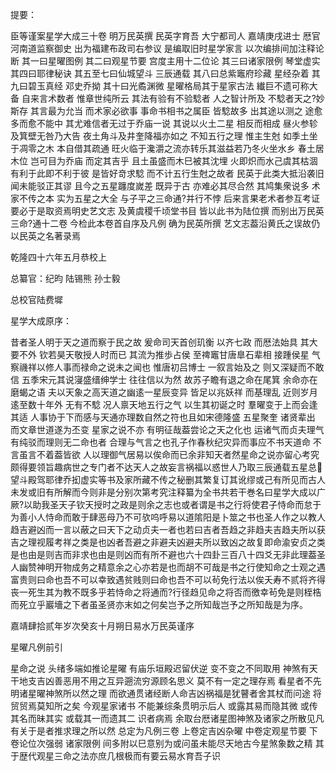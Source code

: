 提要：

臣等谨案星学大成三十卷 明万民英撰 民英字育吾 大宁都司人 嘉靖庚戌进士 厯官河南道监察御史 出为福建布政司右参议 是编取旧时星学家言 以次编排间加注释论断 其一曰星曜图例 其二曰观星节要 宫度主用十二位论 其三曰诸家限例 琴堂虚实 其四曰耶律秘诀 其五至七曰仙城望斗 三辰通载 其八曰总紫竈府珍藏 星经杂着 其九曰碧玉真经 邓史乔拗 其十曰光矞渊微 星曜格局其于星家古法 纎巨不遗可称大备 自来言术数者 惟章世纯所云 其法有验有不验騐者 人之智计所及 不騐者天之?妙斯存 其言最为允当 而术家必欲事 事命书相书之属臣 皆騐故多 出其途以测之 途愈多而愈不能中 其尤难信者无过于乔庙一说 其说以火土二星 相反而相成 昼火参轸及箕壁无咎乃大告 夜土角斗及井奎降福亦如之 不知五行之理 惟主生尅 如季土坐于凋零之木 本自借其疏通 旺火临于瀺灂之流亦转乐其滋益若乃冬火坐水乡 春土居木位 岂可目为乔庙 而定其吉乎 且土虽盛而木巳被其沈埋 火即炽而水己虞其枯涸 有利于此即不利于彼 是皆好竒求騐 而不计五行生尅之故者 民英于此类大抵沿袭旧闻未能驳正其谬 且今之五星躔度嵗差 既异于古 亦难必其尽合然 其鸠集衆说多 术家不传之本 实为五星之大全 与子平之三命通?并行不悖 后来言果老术者参互考证要必于是取资焉明史艺文志 及黄虞稷千顷堂书目 皆以此书为陆位撰 而别出万民英三命?通十二卷 今检此本卷首自序及凡例 确为民英所撰 艺文志葢沿黄氏之误故仍以民英之名著录焉

乾隆四十六年五月恭校上

总纂官：纪昀 陆锡熊 孙士毅

总校官陆费墀

星学大成原序：

昔者圣人明于天之道而察于民之故 爰命司天首创玑衡 以齐七政 而厯法始具 其大要不外 钦若昊天敬授人时而已 其流为推歩占侯 至禆竈甘唐臯石辈相 接踵侯星 气察禨祥以修人事而禄命之说未之闻也 惟唐初吕博士 一叙言始及之 则又深疑而不敢信 五季宋元其说寖盛缙绅学士 往往信以为然 故苏子瞻有退之命在尾箕 余命亦在磨蝎之语 夫以天象之高天道之幽逺一星辰变异 皆足以兆妖祥 而基理乱 近则岁月逺至数十年外 无有不騐 况人禀天地五行之气 以生其初诞之时 羣曜变于上而会逢其适 人事协于下而感与天通亦理数自然之符也且如宋德隆盛 五星聚奎 诸贤辈出 而文章世道遂为丕变 星家之说不亦 有明征哉葢尝论之天之化也 运诸气而贞夫理气有纯驳而理则无二命也者 合理与气言之也孔子作春秋纪灾异而事应不书天道命 不言虽言不着葢皆欲 人以理御气居易以俟命而已余非知天者然星命之说亦留心考究颇得要领旨趣病世之专门者不达天人之故妄言祸福以惑世人乃取三辰通载五星总望斗殿驾耶律乔抝虚实等书及家所藏不传之秘删其繁复订其讹缪或己有所见而古人未发或旧有所解而今则非是分别次第考究注释纂为全书共若干巻名曰星学大成以广厥?以助我圣天子钦天授时之政是则余之志也或者谓是书之行将使君子恃命而怠于为善小人恃命而敢于肆恶母乃不可欤呜呼易以道隂阳是卜筮之书也圣人作之以教人趋吉避凶而一言以蔽之曰天下之动贞夫一者也若曰吉者吾趋之非趋夫吉趋夫所以获吉之理视履考祥之类是也凶者吾避之非避夫凶避夫所以致凶之故复即命渝安贞之类是也由是则吉而非求也由是则凶而有所不避也六十四卦三百八十四爻无非此理葢圣人幽赞神明开物成务之精意余之心亦若是也而胡不可哉是书之行使知命之士观之遇富贵则曰命也吾不可以幸致遇贫贱则曰命也吾不可以茍免行法以俟夭寿不贰将齐得丧一死生其为教不既多乎若恃命之将通而?行径趋见命之将否而徼幸茍免是则桎梏而死立乎巖墻之下者虽圣贤亦末如之何矣岂予之所知哉岂予之所知哉是为序。

嘉靖肆拾贰年岁次癸亥十月朔日易水万民英谨序

星曜凡例前引

星命之说 头绪多端如推论星曜 有庙乐垣殿迟留伏逆 变不变之不同取用 神煞有天干地支吉凶善恶用不用之互异遡流穷源顾名思义 莫不有一定之理存焉 看星者不先明诸星曜神煞所以然之理 而欲通贯诸经断人命吉凶祸福是犹瞽者舍其杖而问途 将贸贸焉莫知所之矣 今观星家诸书 不能兼综条贯明示后人 或露其易而隐其微 或传其名而昧其实 或载其一而遗其二 识者病焉 余取台厯诸星图神煞及诸家之所散见凡有关于是者推求理之所以然 总定为凡例三卷 上卷定吉凶杂曜 中卷定观星节要 下卷论位次强弱 诸家限例 间多附以巳意别为或问虽未能尽天地古今星煞象数之精 其于歴代观星三命之法亦庶几根极而有要云易水育吾子识

